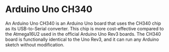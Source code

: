 # Arduino Uno CH340

<p>An Arduino Uno CH340 is an Arduino Uno board that uses the CH340 chip as its USB-to-Serial converter. This chip is more cost-effective compared to the Atmega16U2 used in the official Arduino Uno Rev3 boards. The CH340 board is functionally identical to the Uno Rev3, and it can run any Arduino sketch without modification. </p>
